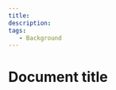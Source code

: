 ```yaml
---
title: 
description: 
tags:
   - Background
---
```


# Document title

<!--
Things to discuss:
   the bigger picture
   history
   choices, alternatives, possibilities
   why: reasons and justifications

Explanation clarifies, deepens and broadens the reader’s understanding of a subject.
Explanation - understanding oriented, theoretical knowledge, that serves our study

It’s not concerned with what the user might be doing, like tutorials and how-to guides. It’s not a close-up view of the machinery, like reference material. It’s documentation that approaches a topic from a higher perspective, and from different angles.

This allows explanation to become discussion, a more relaxed, freer way to consider something. Explanation joins things together. It’s documentation that it makes sense to read while away from the product itself. 
-->